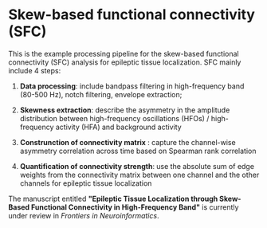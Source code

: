 # Skew-based functional connectivity (SFC)
This is the example processing pipeline for the skew-based functional connectivity (SFC) analysis for epileptic tissue localization. SFC mainly include 4 steps:

1. **Data processing**: include bandpass filtering in high-frequency band (80-500 Hz), notch filtering, envelope extraction;

2. **Skewness extraction**: describe the asymmetry in the amplitude distribution between high-frequency oscillations (HFOs) / high-frequency activity (HFA) and background activity

3. **Construnction of connectivity matrix** : capture the channel-wise asymmetry correlation across time based on Spearman rank correlation

4. **Quantification of connectivity strength**: use the absolute sum of edge weights from the connectivity matrix between one channel and the other channels for epileptic tissue localization

The manuscript entitled **"Epileptic Tissue Localization through Skew-Based Functional Connectivity in High-Frequency Band"** is currently under review in *Frontiers in Neuroinformatics*.